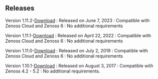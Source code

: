 Releases
--------

Version 1.11.2-<a rel="nofollow" class="external" href="https://delivery.zenoss.com">Download</a>
:   Released on June 7, 2023
:   Compatible with Zenoss Cloud and Zenoss 6
:   No additional requirements

Version 1.11.1-<a rel="nofollow" class="external" href="https://delivery.zenoss.com">Download</a>
:   Released on April 22, 2022
:   Compatible with Zenoss Cloud and Zenoss 6
:   No additional requirements

Version 1.11.0-<a rel="nofollow" class="external" href="https://delivery.zenoss.com">Download</a>
:   Released on July 2, 2019
:   Compatible with Zenoss Cloud and Zenoss 6
:   No additional requirements

Version 1.10.1-<a rel="nofollow" class="external" href="https://delivery.zenoss.com">Download</a>
:   Released on August 3, 2017
:   Compatible with Zenoss 4.2 - 5.2
:   No additional requirements.
